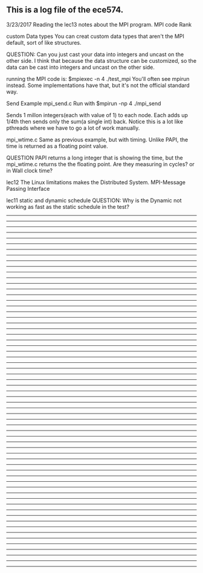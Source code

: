 This is a log file of the ece574.
--------------------------------------------------------------------------------
3/23/2017
Reading the lec13 notes about the MPI program.
MPI code
Rank

custom Data types
You can creat custom data types that aren't the MPI default, sort of like
structures.

QUESTION: Can you just cast your data into integers and uncast on the other
side.
I think that because the data structure can be customized, so the data can be
cast into integers and uncast on the other side.

running the MPI code is:
$mpiexec -n 4 ./test_mpi
You'll often see mpirun instead. Some implementations have that, but it's not
the official standard way.

Send Example
mpi_send.c
Run with
$mpirun -np 4 ./mpi_send

Sends 1 millon integers(each with value of 1) to each node.
Each adds up 1/4th then sends only the sum(a single int) back.
Notice this is a lot like pthreads where we have to go a lot of work manually.

mpi_wtime.c
Same as previous example, but with timing.
Unlike PAPI, the time is returned as a floating point value.

QUESTION
PAPI returns a long integer that is showing the time, but the mpi_wtime.c
returns the the floating point. Are they measuring in cycles? or in Wall clock
time?

lec12
The Linux limitations makes the Distributed System.
MPI-Message Passing Interface

lec11
static and dynamic schedule
QUESTION: Why is the Dynamic not working as fast as the static schedule in the
test?

--------------------------------------------------------------------------------
--------------------------------------------------------------------------------
--------------------------------------------------------------------------------
--------------------------------------------------------------------------------
--------------------------------------------------------------------------------
--------------------------------------------------------------------------------
--------------------------------------------------------------------------------
--------------------------------------------------------------------------------
--------------------------------------------------------------------------------
--------------------------------------------------------------------------------
--------------------------------------------------------------------------------
--------------------------------------------------------------------------------
--------------------------------------------------------------------------------
--------------------------------------------------------------------------------
--------------------------------------------------------------------------------
--------------------------------------------------------------------------------
--------------------------------------------------------------------------------
--------------------------------------------------------------------------------
--------------------------------------------------------------------------------
--------------------------------------------------------------------------------
--------------------------------------------------------------------------------
--------------------------------------------------------------------------------
--------------------------------------------------------------------------------
--------------------------------------------------------------------------------
--------------------------------------------------------------------------------
--------------------------------------------------------------------------------
--------------------------------------------------------------------------------
--------------------------------------------------------------------------------
--------------------------------------------------------------------------------
--------------------------------------------------------------------------------
--------------------------------------------------------------------------------
--------------------------------------------------------------------------------
--------------------------------------------------------------------------------
--------------------------------------------------------------------------------
--------------------------------------------------------------------------------
--------------------------------------------------------------------------------
--------------------------------------------------------------------------------
--------------------------------------------------------------------------------
--------------------------------------------------------------------------------
--------------------------------------------------------------------------------
--------------------------------------------------------------------------------
--------------------------------------------------------------------------------
--------------------------------------------------------------------------------
--------------------------------------------------------------------------------
--------------------------------------------------------------------------------
--------------------------------------------------------------------------------
--------------------------------------------------------------------------------
--------------------------------------------------------------------------------
--------------------------------------------------------------------------------
--------------------------------------------------------------------------------
--------------------------------------------------------------------------------
--------------------------------------------------------------------------------
--------------------------------------------------------------------------------
--------------------------------------------------------------------------------
--------------------------------------------------------------------------------
--------------------------------------------------------------------------------
--------------------------------------------------------------------------------
--------------------------------------------------------------------------------
--------------------------------------------------------------------------------
--------------------------------------------------------------------------------
--------------------------------------------------------------------------------
--------------------------------------------------------------------------------
--------------------------------------------------------------------------------
